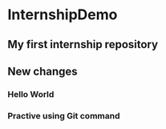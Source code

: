 # InternshipDemo
## My first internship repository
## New changes
### Hello World 
### Practive using Git command
